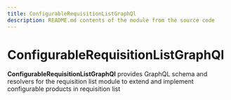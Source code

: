 ```yaml
---
title: ConfigurableRequisitionListGraphQl
description: README.md contents of the module from the source code
---
```


# ConfigurableRequisitionListGraphQl

**ConfigurableRequisitionListGraphQl** provides GraphQL schema and resolvers for the requisition list module to extend and implement configurable products in requisition list

